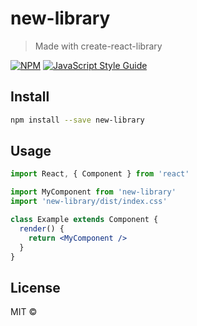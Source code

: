 # new-library

> Made with create-react-library

[![NPM](https://img.shields.io/npm/v/new-library.svg)](https://www.npmjs.com/package/new-library) [![JavaScript Style Guide](https://img.shields.io/badge/code_style-standard-brightgreen.svg)](https://standardjs.com)

## Install

```bash
npm install --save new-library
```

## Usage

```jsx
import React, { Component } from 'react'

import MyComponent from 'new-library'
import 'new-library/dist/index.css'

class Example extends Component {
  render() {
    return <MyComponent />
  }
}
```

## License

MIT © [](https://github.com/)
